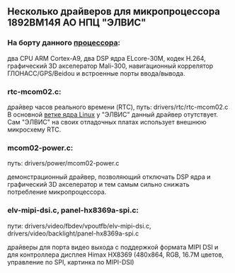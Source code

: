 ## Несколько драйверов для микропроцессора 1892ВМ14Я АО НПЦ "ЭЛВИС"

### На борту данного [процессора](https://elvees.ru/chip/processors-multicore/1892vm14ja):
два CPU ARM Cortex-A9, два DSP ядра ELcore-30M, кодек H.264, графический 3D акселератор Mali-300, навигационный коррелятор ГЛОНАСС/GPS/Beidou и встроенные порты ввода/вывода.

### rtc-mcom02.c: 
драйвер часов реального времени (RTC), 
путь: drivers/rtc/rtc-mcom02.c
В основной [ветке ядра Linux](https://github.com/elvees/linux/tree/mcom02-4.4.y) у "ЭЛВИС" данный драйвер отутствует. 
Сам "ЭЛВИС" на своих отладочных платах использует внешнюю микросхему RTC.

### mcom02-power.c:
путь: drivers/power/mcom02-power.c

демонстрационный драйвер, позволяющий отключать DSP ядра и графический 3D акселератор и тем самым сильно снижать потребление микропроцессора.

### elv-mipi-dsi.c, panel-hx8369a-spi.c:
пути: drivers/video/fbdev/vpoutfb/elv-mipi-dsi.c, drivers/video/backlight/panel-hx8369a-spi.c

драйверы для порта видео выхода c поддержкой формата MIPI DSI и для контроллера дисплея Himax HX8369 (480x864, RGB, 16.7M цветов, управление по SPI, картинка по MIPI-DSI)
